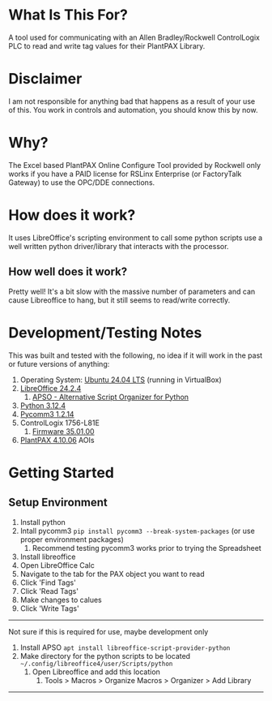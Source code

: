 # What Is This For?
A tool used for communicating with an Allen Bradley/Rockwell ControlLogix PLC to read and write tag values for their PlantPAX Library.

# Disclaimer
I am not responsible for anything bad that happens as a result of your use of this. You work in controls and automation, you should know this by now. 

# Why?
The Excel based PlantPAX Online Configure Tool provided by Rockwell only works if you have a PAID license for RSLinx Enterprise (or FactoryTalk Gateway) to use the OPC/DDE connections. 

# How does it work?
It uses LibreOffice's scripting environment to call some python scripts use a well written python driver/library that interacts with the processor. 

## How well does it work?
Pretty well! It's a bit slow with the massive number of parameters and can cause Libreoffice to hang, but it still seems to read/write correctly. 


# Development/Testing Notes
This was built and tested with the following, no idea if it will work in the past or future versions of anything:
   1. Operating System: [Ubuntu 24.04 LTS](https://releases.ubuntu.com/) (running in VirtualBox)
   1. [LibreOffice 24.2.4](https://www.libreoffice.org/download/release-notes/)
      1. [APSO - Alternative Script Organizer for Python](https://extensions.libreoffice.org/en/extensions/show/apso-alternative-script-organizer-for-python)
   2. [Python 3.12.4](https://www.python.org/download/releases/)
   3. [Pycomm3 1.2.14](https://docs.pycomm3.dev/en/latest/)
   4. ControlLogix 1756-L81E
      1. [Firmware 35.01.00](https://compatibility.rockwellautomation.com/Pages/ProductReplacement.aspx?crumb=101&restore=1&vid=55729)
   5. [PlantPAX 4.10.06](https://compatibility.rockwellautomation.com/Pages/ProductReplacement.aspx?crumb=101&restore=1&vid=55212) AOIs


# Getting Started

## Setup Environment
1. Install python 
2. Intall pycomm3 `pip install pycomm3 --break-system-packages` (or use proper environment packages)
   1. Recommend testing pycomm3 works prior to trying the Spreadsheet
3. Install libreoffice
4. Open LibreOffice Calc
5. Navigate to the tab for the PAX object you want to read
6. Click 'Find Tags'
7. Click 'Read Tags'
8. Make changes to calues
9. Click 'Write Tags'
---
Not sure if this is required for use, maybe development only
1. Install APSO `apt install libreoffice-script-provider-python`
2. Make directory for the python scripts to be located `~/.config/libreoffice4/user/Scripts/python`
   1. Open Libreoffice and add this location
      1. Tools > Macros > Organize Macros > Organizer > Add Library
----
